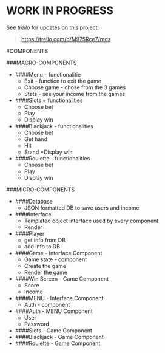 # WORK IN PROGRESS
See *trello* for updates on this project: 
> https://trello.com/b/M975Rce7/mds 

#COMPONENTS

###MACRO-COMPONENTS
* ####Menu - functionalitie
    * Exit - function to exit the game
    * Choose game - chose from the 3 games
    * Stats - see your income from the games
* ####Slots = functionalities
    * Choose bet
    * Play
    * Display win
* ####Blackjack - functionalities
    * Choose bet
    * Get hand
    * Hit
    * Stand
    *Display win
* ####Roulette - functionalities
    * Choose bet
    * Play
    * Display win

###MICRO-COMPONENTS
* ####Database
    * JSON formatted DB to save users and income
* ####Interface
    * Templated object interface used by every component
    * Render 
* ####Player
    * get info from DB
    * add info to DB
* ####Game - Interface Component
    * Game state - component
    * Create the game
    * Render the game
* ####Win Screen - Game Component
    * Score
    * Income
* ####MENU - Interface Component
    * Auth - component
* ####Auth - MENU Component
    * User
    * Password
* ####Slots - Game Component
* ####Blackjack - Game Component
* ####Roulette - Game Component
